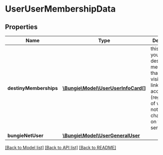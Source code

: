 # UserUserMembershipData

## Properties
Name | Type | Description | Notes
------------ | ------------- | ------------- | -------------
**destinyMemberships** | [**\Bungie\Model\UserUserInfoCard[]**](UserUserInfoCard.md) | this allows you to see destiny memberships that are visible and linked to this account (regardless of whether or not they have characters on the world server) | [optional] 
**bungieNetUser** | [**\Bungie\Model\UserGeneralUser**](UserGeneralUser.md) |  | [optional] 

[[Back to Model list]](../README.md#documentation-for-models) [[Back to API list]](../README.md#documentation-for-api-endpoints) [[Back to README]](../README.md)


